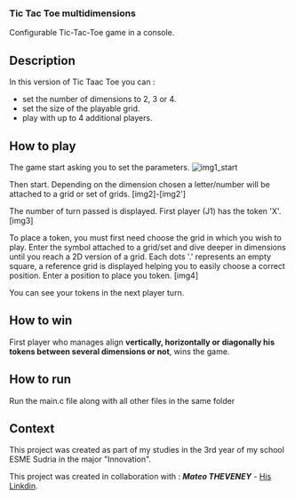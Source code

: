 ### Tic Tac Toe multidimensions
Configurable Tic-Tac-Toe game in a console.

## Description
In this version of Tic Taac Toe you can :
- set the number of dimensions to 2, 3 or 4.
- set the size of the playable grid.
- play with up to 4 additional players.

## How to play
The game start asking you to set the parameters.
![img1_start](/img/img1_start)

Then start.
Depending on the dimension chosen a letter/number will be attached to a grid or set of grids.
[img2]-[img2']

The number of turn passed is displayed. First player (J1) has the token 'X'.
[img3]

To place a token, you must first need choose the grid in which you wish to play. Enter the symbol attached to a grid/set and dive deeper in dimensions until you reach a 2D version of a grid.
Each dots '.' represents an empty square, a reference grid is displayed helping you to easily choose a correct position.
Enter a position to place you token.
[img4]

You can see your tokens in the next player turn.

## How to win
First player who manages align **vertically, horizontally or diagonally his tokens between several dimensions or not**, wins the game. 

## How to run
Run the main.c file along with all other files in the same folder

## Context
This project was created as part of my studies in the 3rd year of my school ESME Sudria in the major "Innovation".

This project was created in collaboration with :
***Mateo THEVENEY*** - [His Linkdin](https://www.linkedin.com/in/mateo-theveney/).
